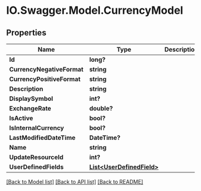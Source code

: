# IO.Swagger.Model.CurrencyModel
## Properties

Name | Type | Description | Notes
------------ | ------------- | ------------- | -------------
**Id** | **long?** |  | [optional] 
**CurrencyNegativeFormat** | **string** |  | [optional] 
**CurrencyPositiveFormat** | **string** |  | [optional] 
**Description** | **string** |  | [optional] 
**DisplaySymbol** | **int?** |  | [optional] 
**ExchangeRate** | **double?** |  | [optional] 
**IsActive** | **bool?** |  | [optional] 
**IsInternalCurrency** | **bool?** |  | [optional] 
**LastModifiedDateTime** | **DateTime?** |  | [optional] 
**Name** | **string** |  | [optional] 
**UpdateResourceId** | **int?** |  | [optional] 
**UserDefinedFields** | [**List&lt;UserDefinedField&gt;**](UserDefinedField.md) |  | [optional] 

[[Back to Model list]](../README.md#documentation-for-models) [[Back to API list]](../README.md#documentation-for-api-endpoints) [[Back to README]](../README.md)

